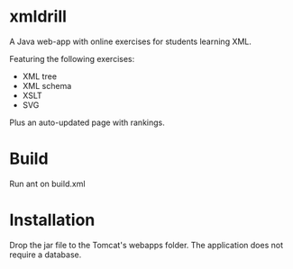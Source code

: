 xmldrill
========

A Java web-app with online exercises for students learning XML.

Featuring the following exercises:

- XML tree
- XML schema
- XSLT
- SVG


Plus an auto-updated page with rankings.


Build
=====
Run ant on build.xml 


Installation
============
Drop the jar file to the Tomcat's webapps folder. The application does not require a database. 


